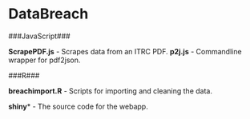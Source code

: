 # DataBreach

###JavaScript###

**ScrapePDF.js** - Scrapes data from an ITRC PDF.
**p2j.js** - Commandline wrapper for pdf2json.


###R###

**breachimport.R** - Scripts for importing and cleaning the data.

**shiny*** - The source code for the webapp.